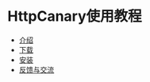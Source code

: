 # HttpCanary使用教程

* [介绍](README.md)
* [下载](Download.md)
* [安装](Install.md)
* [反馈与交流](Feedback.md)


